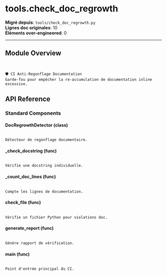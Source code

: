 # tools.check_doc_regrowth

**Migré depuis**: `tools/check_doc_regrowth.py`  
**Lignes doc originales**: 10  
**Éléments over-engineered**: 0  

---

## Module Overview

```text


🛡️ CI Anti-Regonflage Documentation
Garde-fou pour empêcher la re-accumulation de documentation inline excessive.

```

## API Reference

### Standard Components

#### DocRegrowthDetector (class)

```text

Détecteur de regonflage documentaire.

```

#### _check_docstring (func)

```text

Vérifie une docstring individuelle.

```

#### _count_doc_lines (func)

```text

Compte les lignes de documentation.

```

#### check_file (func)

```text

Vérifie un fichier Python pour violations doc.

```

#### generate_report (func)

```text

Génère rapport de vérification.

```

#### main (func)

```text

Point d'entrée principal du CI.

```
